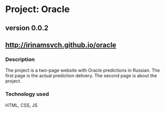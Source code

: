 # Project: Oracle

## version 0.0.2

## http://irinamsvch.github.io/oracle

### Description
The project is a two-page website with Oracle predictions in Russian. 
The first page is the actual prediction delivery.
The second page is about the project.

### Technology used
HTML, CSS, JS
